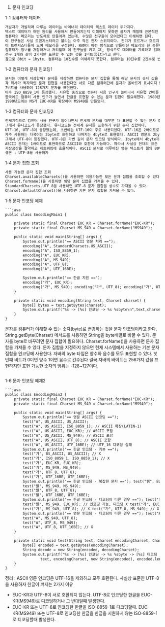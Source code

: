 1. 문자 인코딩

1-1 컴퓨터와 데이터
```html
개발자가 개발하며 다루는 데이터는 바이너리 데이터와 텍스트 데이터 두가지다.
텍스트 데이터가 어떤 원리를 사용해서 만들어지는지 이해하지 못하면 글자가 깨질때 근본적인 원인을 찾아서 해결하기 어렵다.
컴퓨터의 메모리는 반도체로 만들어져 있는데, 수많은 전구들이 모여있다고 이해하면 된다.
이 전구들은 사실 트랜지스터라고 불리는 아주 작은 전자 스위치이다. 전기가 흐르거나 흐르지 않는 두가지 상태를 가지고 있어서 이를 통해 0과 1이라는 이진수를 표현한다.
이 트랜지스터들이 모여 메모리를 구성한다. RAM이 이런 방식으로 만들어진 메모리의 한 종류이다.
컴퓨터가 정보를 저장하거나 처리할때 이 전구들을 켜고 끄는 방식으로 데이터를 기록하고 읽어들인다.
전구 1개와 같이 2가지만 표현할 수 있는 것을 1비트(bit)라고 한다.
참고로 8bit = 1byte, 컴퓨터는 10진수를 이해하지 못한다. 컴퓨터는 10진수를 2진수로 변경해서 저장한다.
```

1-2 컴퓨터와 문자 인코딩1
```html
문자는 어떻게 저장할까? 문자를 저장하면 컴퓨터는 문자 집합을 통해 해당 문자의 숫자 값을 찾고 2진수로 변환해서 저장한다.
각 회사가 독자적인 문자 집합을 사용한다면 서로 다른 컴퓨터간에 문자가 올바르게 표시되지 않는다. 따라서 ASCII라는 표준 문자 집합이 등장했다.
7비트를 사용하여 128가지 문자를 표현한다.
이후 ISO_8859_1이 등장했다. 서유럽 중심으로 컴퓨터 사용 인구가 늘어나서 서유럽 언어를 지원하는 문자 집합이 필요했다.
한국에도 컴퓨터 사용 인구가 늘면서 한글을 표현할 수 있는 문자 집합이 필요해졌다. 1980년도에 EUC-KR이 등장했다.
1990년도에는 MS가 EUC-KR을 확장하여 MS949를 만들었다.
```

1-3 컴퓨터와 문자 인코딩2
```html
전세계적으로 컴퓨터 사용 인구가 늘어나면서 전세계 문자를 대부분 다 표현할 수 있는 문자 집합이 필요해졌다.
그래서 유니코드가 등장했다. 유니코드는 전세계 문자를 표현하기 위한 문자 집합이다.
UTF-16, UTF-8이 등장했는데, 초반에는 UTF-16이 주로 사용되었다. UTF-16은 2바이트로 문자를 표현한다.
자주 사용하는 다국어는 2byte로 표현하고 나머지는 4byte로 표현했다. ASCII 영문도 2byte를 사용하므로 ASCII와 호환되지 않는 문제가 있었다.
그래서 UTF-8이 등장했다. UTF-8은 가변 길이 문자 인코딩 방식이다. 1byte에서 4byte까지 사용한다.
ASCII 문자는 1바이트로 표현하므로 ASCII와 호환이 가능하다. 따라서 사실상 현대의 표준 인코딩 기술이 되었다.
저장공간을 절약하고 네트워킹에 효율적이다. ASCII 문자로 이루어진 영문 텍스트가 웹의 80%를 차지하는데, 1바이트를 사용한다.
결론 : UTF-8을 사용하자
```

1-4 문자 집합 조회
```html
사용 가능한 문자 집합 조회
Charset.availableCharsets()를 사용하면 이용가능한 모든 문자 집합을 조회할 수 있다.
Charset.forName()을 사용하면 해당 문자 집합을 가져올 수 있다.
StandardCharsets.UTF_8을 사용하면 UTF-8 문자 집합을 상수로 가져올 수 있다.
Charset.defaultCharset()을 사용하면 기본 문자 집합을 가져올 수 있다.
```

1-5 문자 인코딩 예제
```html
```java
public class EncodingMain1 {

    private static final Charset EUC_KR = Charset.forName("EUC-KR");
    private static final Charset MS_949 = Charset.forName("MS949");

    public static void main(String[] args) {
        System.out.println("== ASCII 영문 처리 ==");
        encoding("A", StandardCharsets.US_ASCII);
        encoding("A", ISO_8859_1);
        encoding("A", EUC_KR);
        encoding("A", MS_949);
        encoding("A", UTF_8);
        encoding("A", UTF_16BE);

        System.out.println("== 한글 지원 ==");
        encoding("가", EUC_KR);
        encoding("가", MS_949); encoding("가", UTF_8); encoding("가", UTF_16BE);
    }

    private static void encoding(String text, Charset charset) {
        byte[] bytes = text.getBytes(charset);
        System.out.printf("%s -> [%s] 인코딩 -> %s %sbyte\n",text,charset, Arrays.toString(bytes),bytes.length);
    }
}
```
문자를 컴퓨터가 이해할 수 있는 숫자(byte)로 변경하는 것을 문자 인코딩이라고 한다.
String.getByte(Charset) 메서드를 사용하면 String을 byte배열로 바꿀 수 있다.
문자를 byte로 바꾸려면 문자 집합이 필요하다. Charset.forName()을 사용하면 문자 집합을 가져올 수 있다.
문자 집합을 지정하지 않으면 현재 시스템에서 사용하는 기본 문자 집합을 인코딩에 사용한다.
자바의 byte 타입은 양수와 음수를 모두 표현할 수 있다.
첫번째 비트가 0이면 양수 1이면 음수로 간주된다
결국 자바의 바이트는 256가지 값을 표현하지만 표현 가능한 숫자의 범위는 -128~127이다.
```
```
1-6 문자 인코딩 예제2

```html
```java
public class EncodingMain2 {
    private static final Charset EUC_KR = Charset.forName("EUC-KR");
    private static final Charset MS_949 = Charset.forName("MS949");

    public static void main(String[] args) {
        System.out.println("== 영문 ASCII 인코딩 ==");
        test("A", US_ASCII, US_ASCII);
        test("A", US_ASCII, ISO_8859_1); // ASCII 확장(LATIN-1)
        test("A", US_ASCII, EUC_KR); // ASCII 포함
        test("A", US_ASCII, MS_949); // ASCII 포함
        test("A", US_ASCII, UTF_8); // ASCII 포함
        test("A", US_ASCII, UTF_16BE); // UTF_16 디코딩 실패
        System.out.println("== 한글 인코딩 - 기본 ==");
        test("가", US_ASCII, US_ASCII); // X
        test("가", ISO_8859_1, ISO_8859_1); // X
        test("가", EUC_KR, EUC_KR);
        test("가", MS_949, MS_949);
        test("가", UTF_8, UTF_8);
        test("가", UTF_16BE, UTF_16BE);
        System.out.println("== 한글 인코딩 - 복잡한 문자 =="); test("뷁", EUC_KR, EUC_KR); // X
        test("뷁", MS_949, MS_949);
        test("뷁", UTF_8, UTF_8);
        test("뷁", UTF_16BE, UTF_16BE);
        System.out.println("== 한글 인코딩 - 디코딩이 다른 경우 =="); test("가", EUC_KR, MS_949);
        test("뷁", MS_949, EUC_KR); // 인코딩 가능, 디코딩 X test("가", EUC_KR, UTF_8); // X
        test("가", MS_949, UTF_8); // X test("가", UTF_8, MS_949); // X
        System.out.println("== 영문 인코딩 - 디코딩이 다른 경우 =="); test("A", EUC_KR, UTF_8);
        test("A", MS_949, UTF_8);
        test("A", UTF_8, MS_949);
        test("A", UTF_8, UTF_16BE); // X
    }

    private static void test(String text, Charset encodingCharset, Charset decodingCharset) {
        byte[] encoded = text.getBytes(encodingCharset);
        String decode = new String(encoded, decodingCharset);
        System.out.printf("%s -> [%s] 인코딩 -> %s %sbyte -> [%s] 디코딩 -> %s\n",
                text, encodingCharset, new String(encoded), encoded.length, decodingCharset, decode);
    }
}
```
정리 : ASCII 영문 인코딩은 UTF-16을 제외하고 모두 호환된다. 사실상 표준인 UTF-8을 사용하자
한글이 꺠지는 2가지 이유
- EUC-KR과 UTF-8이 서로 호환되지 않는다. UTF-8로 인코딩한 한글을 EUC-KR(MS949)로 디코딩하거나 그 반대일때 발생한다.
- EUC-KR 또는 UTF-8로 인코딩한 한글을 ISO-8859-1로 디코딩할때. EUC-KR(MS949) 또는 UTF-8로 인코딩한 한글을 한글을 지원하지 않는 ISO-8859-1로 디코딩할때 발생한다.

```





